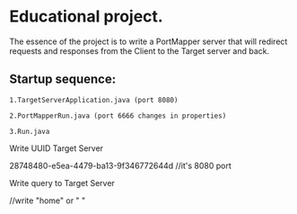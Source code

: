 # Educational project.

The essence of the project is to write a PortMapper server that will redirect requests and responses from the Client to the Target server and back.

## Startup sequence:

    1.TargetServerApplication.java (port 8080)

    2.PortMapperRun.java (port 6666 changes in properties)

    3.Run.java 

Write UUID Target Server

28748480-e5ea-4479-ba13-9f346772644d //it's 8080 port

Write query to Target Server

//write "home" or " "